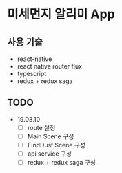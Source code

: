 # 미세먼지 알리미 App

## 사용 기술
- react-native
- react native router flux
- typescript
- redux + redux saga

## TODO 
- 19.03.10
	- [ ] route 설정
	- [ ] Main Scene 구성
	- [ ] FindDust Scene  구성
	- [ ] api service 구성
	- [ ] redux + redux saga 구성